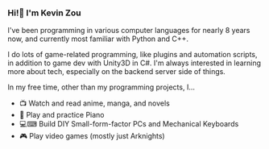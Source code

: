 ### Hi!👋 I'm Kevin Zou

I've been programming in various computer languages for nearly 8 years now, and currently most familiar with Python and C++.

I do lots of game-related programming, like plugins and automation scripts, in addition to game dev with Unity3D in C#. I'm always interested in learning more about tech, especially on the backend server side of things.

In my free time, other than my programming projects, I... 

- 📺 Watch and read anime, manga, and novels
- 🎹 Play and practice Piano
- 💻⌨ Build DIY Small-form-factor PCs and Mechanical Keyboards
- 🎮 Play video games (mostly just Arknights)
<!--
- 📝 Write about my thoughts and opinions in my blog: [Null Comment]()
-->

